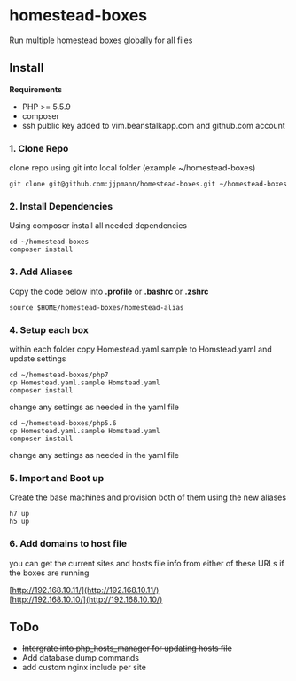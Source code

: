# homestead-boxes

Run multiple homestead boxes globally for all files


## Install


__Requirements__

- PHP >= 5.5.9
- composer
- ssh public key added to vim.beanstalkapp.com and github.com account

### 1. Clone Repo
clone repo using git into local folder (example ~/homestead-boxes)

    git clone git@github.com:jjpmann/homestead-boxes.git ~/homestead-boxes

### 2. Install Dependencies

Using composer install all needed dependencies
    
    cd ~/homestead-boxes
    composer install

### 3. Add Aliases

Copy the code below into __.profile__ or __.bashrc__ or __.zshrc__

    source $HOME/homestead-boxes/homestead-alias

### 4. Setup each box 

within each folder copy Homestead.yaml.sample to Homstead.yaml and update settings

    cd ~/homestead-boxes/php7
    cp Homestead.yaml.sample Homstead.yaml
    composer install

change any settings as needed in the yaml file

    cd ~/homestead-boxes/php5.6
    cp Homestead.yaml.sample Homstead.yaml
    composer install

change any settings as needed in the yaml file

### 5. Import and Boot up

Create the base machines and provision both of them using the new aliases

    h7 up
    h5 up

### 6. Add domains to host file

you can get the current sites and hosts file info from either of these URLs if the boxes are running

[http://192.168.10.11/](http://192.168.10.11/)  
[http://192.168.10.10/](http://192.168.10.10/)  



## ToDo

- ~~Intergrate into php_hosts_manager for updating hosts file~~
- Add database dump commands
- add custom nginx include per site
